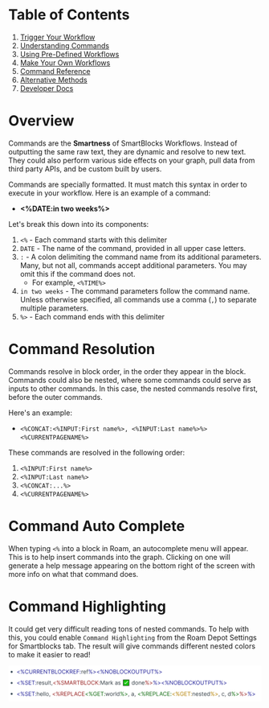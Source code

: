 # Table of Contents

1. [Trigger Your Workflow](010-trigger-your-workflow.md)
2. [Understanding Commands](020-understanding-commands.md)
3. [Using Pre-Defined Workflows](030-using-pre-defined-workflows.md)
4. [Make Your Own Workflows](040-make-your-own-workflows.md)
5. [Command Reference](050-command-reference.md)
6. [Alternative Methods](060-alternative-methods.md)
7. [Developer Docs](070-developer-docs.md)

# Overview

Commands are the **Smartness** of SmartBlocks Workflows. Instead of outputting the same raw text, they are dynamic and resolve to new text. They could also perform various side effects on your graph, pull data from third party APIs, and be custom built by users.

Commands are specially formatted. It must match this syntax in order to execute in your workflow. Here is an example of a command:

- **<%DATE:in two weeks%>**

Let's break this down into its components:

1. `<%` - Each command starts with this delimiter
2. `DATE` - The name of the command, provided in all upper case letters.
3. `:` - A colon delimiting the command name from its additional parameters. Many, but not all, commands accept additional parameters. You may omit this if the command does not.
   - For example, `<%TIME%>`
4. `in two weeks` - The command parameters follow the command name. Unless otherwise specified, all commands use a comma (`,`) to separate multiple parameters.
5. `%>` - Each command ends with this delimiter

# Command Resolution

Commands resolve in block order, in the order they appear in the block. Commands could also be nested, where some commands could serve as inputs to other commands. In this case, the nested commands resolve first, before the outer commands.

Here's an example:

- `<%CONCAT:<%INPUT:First name%>, <%INPUT:Last name%>%> <%CURRENTPAGENAME%>`

These commands are resolved in the following order:

1. `<%INPUT:First name%>`
2. `<%INPUT:Last name%>`
3. `<%CONCAT:...%>`
4. `<%CURRENTPAGENAME%>`

# Command Auto Complete

When typing `<%` into a block in Roam, an autocomplete menu will appear. This is to help insert commands into the graph. Clicking on one will generate a help message appearing on the bottom right of the screen with more info on what that command does.

# Command Highlighting

It could get very difficult reading tons of nested commands. To help with this, you could enable `Command Highlighting` from the Roam Depot Settings for Smartblocks tab. The result will give commands different nested colors to make it easier to read!

![](media/command-highlighting.png)
